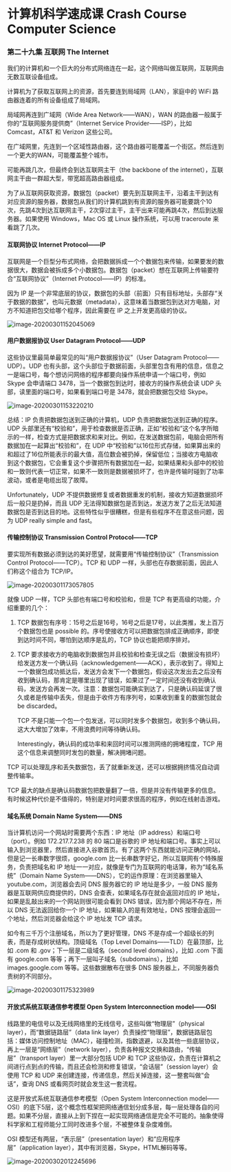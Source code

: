 # 计算机科学速成课 Crash Course Computer Science

### 第二十九集 互联网 The Internet

我们的计算机和一个巨大的分布式网络连在一起，这个网络叫做互联网，互联网由无数互联设备组成。

计算机为了获取互联网上的资源，首先要连到局域网（LAN），家庭中的 WiFi 路由器连着的所有设备组成了局域网。

局域网再连到广域网（Wide Area Network——WAN），WAN 的路由器一般属于你的“互联网服务提供商”（Internet Service Provider——ISP），比如 Comcast，AT&T 和 Verizon 这些公司。

在广域网里，先连到一个区域性路由器，这个路由器可能覆盖一个街区。然后连到一个更大的WAN，可能覆盖整个城市。

可能再跳几次，但最终会到达互联网主干（the backbone of the internet），互联网主干由一群超大型，带宽超高路由器组成。

为了从互联网获取资源，数据包（packet）要先到互联网主干，沿着主干到达有对应资源的服务器，数据包从我们的计算机跳到有资源的服务器可能要跳个10次，先跳4次到达互联网主干，2次穿过主干，主干出来可能再跳4次，然后到达服务器。如果使用 Windows，Mac OS 或 Linux 操作系统，可以用 traceroute 来看跳了几次。

#### 互联网协议 Internet Protocol——IP

互联网是一个巨型分布式网络，会把数据拆成一个个数据包来传输，如果要发的数据很大，数据会被拆成多个小数据包。数据包（packet）想在互联网上传输要符合“互联网协议”（Internet Protocol——IP）的标准。

因为 IP 是一个非常底层的协议，数据包的头部（前面）只有目标地址，头部存“关于数据的数据”，也叫元数据（metadata），这意味着当数据包到达对方电脑，对方不知道把包交给哪个程序，因此需要在 IP 之上开发更高级的协议。

![image-20200301152045069](https://github.com/WilliamWuLH/My-notes-about-CCCS/blob/master/image/image-20200301152045069.png)

#### 用户数据报协议 User Datagram Protocol——UDP

这些协议里最简单最常见的叫“用户数据报协议”（User Datagram Protocol——UDP）。UDP 也有头部，这个头部位于数据前面，头部里包含有用的信息，信息之一是端口号，每个想访问网络的程序都要向操作系统申请一个端口号，例如 Skype 会申请端口 3478，当一个数据包到达时，接收方的操作系统会读 UDP 头部，读里面的端口号，如果看到端口号是 3478，就会把数据包交给 Skype。

![image-20200301153220210](https://github.com/WilliamWuLH/My-notes-about-CCCS/blob/master/image/image-20200301153220210.png)

总结：IP 负责把数据包送到正确的计算机，UDP 负责把数据包送到正确的程序。UDP 头部里还有“校验和”，用于检查数据是否正确，正如“校验和”这个名字所暗示的一样，检查方式是把数据求和来对比。例如，在发送数据包前，电脑会把所有数据加在一起算出“校验和”，在 UDP 中“校验和”以16位形式存储，如果算出来的和超过了16位所能表示的最大值，高位数会被扔掉，保留低位；当接收方电脑收到这个数据包，它会重复这个步骤把所有数据加在一起，如果结果和头部中的校验和一致则代表一切正常，如果不一致则是数据被损坏了，也许是传输时碰到了功率波动，或者是电缆出现了故障。

Unfortunately，UDP 不提供数据修复或者数据重发的机制，接收方知道数据损坏后一般只是扔掉，而且 UDP 无法得知数据包是否到达，发送方发了之后无法知道数据包是否到达目的地。这些特性似乎很糟糕，但是有些程序不在意这些问题，因为 UDP really simple and fast。

#### 传输控制协议 Transmission Control Protocol——TCP

要实现所有数据必须到达的美好愿望，就需要用“传输控制协议”（Transmission Control Protocol——TCP）。TCP 和 UDP 一样，头部也在存数据前面，因此人们称这个组合为 TCP/IP。

![image-20200301173057805](https://github.com/WilliamWuLH/My-notes-about-CCCS/blob/master/image/image-20200301173057805.png)

就像 UDP 一样，TCP 头部也有端口号和校验和，但是 TCP 有更高级的功能，介绍重要的几个：

1. TCP 数据包有序号：15号之后是16号，16号之后是17号，以此类推，发上百万个数据包也是 possible 的。序号使接收方可以把数据包排成正确顺序，即使到达时间不同，哪怕到达顺序是乱的，TCP 协议也能把顺序排对。

2. TCP 要求接收方的电脑收到数据包并且校验和检查无误之后（数据没有损坏）给发送方发一个确认码（acknowledgement——ACK），表示收到了。得知上一个数据包成功抵达后，发送方会发下一个数据包，假设这次发出去之后没有收到确认码，那肯定是哪里出现了错误，如果过了一定时间还没有收到确认码，发送方会再发一次。注意：数据包可能确实到达了，只是确认码延误了很久或者是传输中丢失，但是由于收件方有序列号，如果收到重复的数据包就会 be discarded。

   TCP 不是只能一个包一个包发送，可以同时发多个数据包，收到多个确认码，这大大增加了效率，不用浪费时间等待确认码。

   Interestingly，确认码的成功率和来回时间可以推测网络的拥堵程度，TCP 用这个信息来调整同时发包的数量，解决拥堵问题。

TCP 可以处理乱序和丢失数据包，丢了就重新发送，还可以根据拥挤情况自动调整传输率。

TCP 最大的缺点是确认码数据包把数量翻了一倍，但是并没有传输更多的信息。有时候这种代价是不值得的，特别是对时间要求很高的程序，例如在线射击游戏。

#### 域名系统 Domain Name System——DNS

当计算机访问一个网站时需要两个东西：IP 地址（IP address）和端口号（port）。例如 172.217.7.238 的 80 端口是谷歌的 IP 地址和端口号。事实上可以输入到浏览器里，然后直接进入谷歌首页。有了这两个东西就能访问正确的网站，但是记一长串数字很烦，google.com 比一长串数字好记，所以互联网有个特殊服务，负责把域名和 IP 地址一一对应，就像是专门为互联网的电话簿，称为“域名系统”（Domain Name System——DNS），它的运作原理：在浏览器里输入 youtube.com，浏览器会去问 DNS 服务器它的 IP 地址是多少，一般 DNS 服务器是互联网供应商提供的，DNS 会查表，如果域名存在就会返回对应的 IP 地址，如果是乱敲出来的一个网站则很可能会看到 DNS 错误，因为那个网站不存在，所以 DNS 无法返回给你一个 IP 地址，如果输入的是有效地址，DNS 按理会返回一个地址，然后浏览器会给这个 IP 地址发 TCP 请求。

如今有三千万个注册域名，所以为了更好管理，DNS 不是存成一个超级长的列表，而是存成树状结构。顶级域名（Top Level Domains——TLD）在最顶部，比如 .com 和 .gov；下一层是二级域名（second level domains），比如 .com 下面有 google.com 等等；再下一层叫子域名（subdomains），比如 images.google.com 等等。这些数据散布在很多 DNS 服务器上，不同服务器负责树的不同部分。

![image-20200301175323989](https://github.com/WilliamWuLH/My-notes-about-CCCS/blob/master/image/image-20200301175323989.png)

#### 开放式系统互联通信参考模型 Open System Interconnection model——OSI

线路里的电信号以及无线网络里的无线信号，这些叫做“物理层”（physical layer），而“数据链路层”（data link layer）负责操控“物理层”，数据链路层包括：媒体访问控制地址（MAC），碰撞检测，指数退避，以及其他一些底层协议，再上一层是“网络层”（network layer），负责各种报文交换和路由，“传输层”（transport layer）里一大部分包括 UDP 和 TCP 这些协议，负责在计算机之间进行点到点的传输，而且还会检测和修复错误，“会话层”（session layer）会使用 TCP 和 UDP 来创建连接，传递信息，然后关掉连接，这一整套叫做“会话”，查询 DNS 或看网页时就会发生这一套流程。

这是开放式系统互联通信参考模型（Open System Interconnection model——OSI）的底下5层，这个概念性框架把网络通信划分成多层，每一层处理各自的问题。如果不分层，直接从上到下捏在一起实现网络通信是完全不可能的。抽象使得科学家和工程师能分工同时改进多个层，不被整体复杂度难倒。

OSI 模型还有两层，“表示层”（presentation layer）和“应用程序层”（application layer），其中有浏览器，Skype，HTML解码等等。

![image-20200302012245696](https://github.com/WilliamWuLH/My-notes-about-CCCS/blob/master/image/image-20200302012245696.png)
